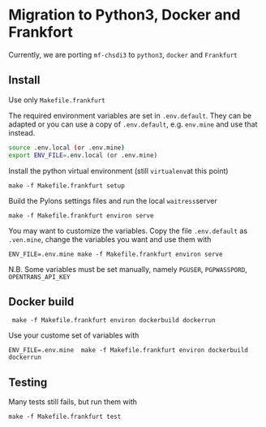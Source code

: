Migration to Python3, Docker and Frankfort
==========================================


Currently, we are porting `mf-chsdi3` to `python3`, `docker` and `Frankfurt`

Install
-------

Use only `Makefile.frankfurt`


The required environment variables are set in `.env.default`. They can be
adapted or you can use a copy of `.env.default`, e.g. `env.mine` and use that
instead.

```bash
source .env.local (or .env.mine)
export ENV_FILE=.env.local (or .env.mine)
```

Install the python virtual environment (still `virtualenv`at this point)

    make -f Makefile.frankfurt setup

 
Build the Pylons settings files and run the local `waitress`server

    make -f Makefile.frankfurt environ serve
    
You may want to customize the variables. Copy the file `.env.default` as `.ven.mine`,
change the variables you want and use them with

    ENV_FILE=.env.mine make -f Makefile.frankfurt environ serve
    

N.B. Some variables must be set manually, namely `PGUSER`, `PGPWASSPORD`, `OPENTRANS_API_KEY`


Docker build
------------


     make -f Makefile.frankfurt environ dockerbuild dockerrun
     
Use your custome set of variables with

    ENV_FILE=.env.mine  make -f Makefile.frankfurt environ dockerbuild dockerrun
    

Testing
-------

Many tests still fails, but run them with

    make -f Makefile.frankfurt test
